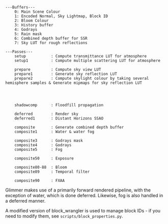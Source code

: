 ```
---Buffers---
    0: Main Scene Colour          
    1: Encoded Normal, Sky Lightmap, Block ID
    2: Bloom Colour
    3: History buffer
    4: Godrays
    5: Rain mask
    6: Combined depth buffer for SSR
    7: Sky LUT for rough reflections

---Passes---
    setup           : Compute transmittance LUT for atmosphere
    setup1          : Compute multiple scattering LUT for atmosphere

    prepare         : Compute sky view LUT
    prepare1        : Generate sky reflection LUT
    prepare2        : Compute skylight colour by taking several hemisphere samples & Generate mipmaps for sky reflection LUT




    shadowcomp      : Floodfill propagation

    deferred        : Render sky
    deferred1       : Distant Horizons SSAO

    composite       : Generate combined depth buffer    
    composite1      : Water & water fog

    composite3      : Godrays mask
    composite4      : Godrays
    composite5      : Fog

    composite50     : Exposure
    
    composite80-88  : Bloom
    composite89     : Temporal filter

    composite90     : FXAA
```

Glimmer makes use of a primarily forward rendered pipeline, with the exception of water, which is done deferred. Likewise, fog is also handled in a deferred manner.

A modified version of block_wrangler is used to manage block IDs - if you need to modify them, see `scripts/block_properties.py`.